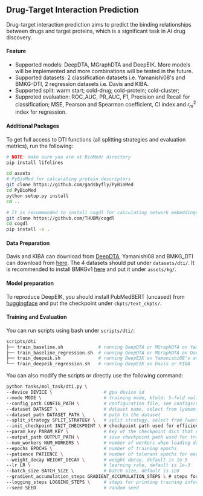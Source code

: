 ## Drug-Target Interaction Prediction
Drug-target interaction prediction aims to predict the binding relationships between drugs and target proteins, which is a significant task in AI drug discovery.  

#### Feature

- Supported models: DeepDTA, MGraphDTA and DeepEIK. More models will be implemented and more combinations will be tested in the future.
- Supported datasets: 2 classification datasets i.e. Yamanishi08's and BMKG-DTI, 2 regression datasets i.e. Davis and KIBA.
- Supported split: warm start; cold-drug; cold-protein; cold-cluster;
- Supproted evaluation: ROC_AUC, PR_AUC, F1, Precision and Recall for classification; MSE, Pearson and Spearman coefficient, CI index and $r_m^2$ index for regression.

#### Additional Packages

To get full access to DTI functions (all splitting strategies and evaluation metrics), run the following:

```bash
# NOTE: make sure you are at BioMed/ directory
pip install lifelines

cd assets
# PyBioMed for calculating protein descriptors
git clone https://github.com/gadsbyfly/PyBioMed
cd PyBioMed
python setup.py install
cd ..

# It is recommended to install cogdl for calculating network embeddings if you want to reproduce DeepEIK
git clone https://github.com/THUDM/cogdl
cd cogdl
pip install -e .
```

#### Data Preparation

Davis and KIBA can download from [DeepDTA](https://github.com/hkmztrk/DeepDTA/tree/master/data), Yamanishi08 and BMKG_DTI can download from [here](​https://drive.google.com/drive/folders/1AaUWLlOOua5BH7Q-bBVUBgOugDfWF3ip?usp=sharing). The 4 datasets should put under `datasets/dti/`. It is recommended to install BMKGv1 [here](​https://drive.google.com/drive/folders/1U2M3383-3dDAyLTAcXGcUagAEjlB6QgN?usp=sharing
) and put it under `assets/kg/`.

#### Model preparation

To reproduce DeepEIK, you should install PubMedBERT (uncased) from [huggingface](https://huggingface.co/microsoft/BiomedNLP-PubMedBERT-base-uncased-abstract-fulltext) and put the checkpoint under `ckpts/text_ckpts/`. 

#### Training and Evaluation

You can run scripts using bash under `scripts/dti/`:

```bash
scripts/dti
├── train_baseline.sh             # running DeepDTA or MGraphDTA on Yamanishi08's and BMKG-DTI under 4 settings
├── train_baseline_regression.sh  # running DeepDTA or MGraphDTA on Davis or KIBA
├── train_deepeik.sh              # running DeepEIK on Yamanishi08's and BMKG-DTI under 4 settings
└── train_deepeik_regression.sh   # running DeepEIK on Davis or KIBA
```

You can also modify the scripts or directly use the following command:

```bash
python tasks/mol_task/dti.py \
--device DEVICE \                   # gpu device id
--mode MODE \                       # training mode, kfold: 5-fold validation, train: train-test
--config_path CONFIG_PATH \         # configuration file, see configs/dti/ for more details
--dataset DATASET \                 # dataset name, select from [yamanishi08, bmkg-dti, davis, kiba]
--dataset_path DATASET_PATH \       # path to the dataset
--split_strategy SPLIT_STRATEGY \   # split strategy, select from [warm, cold-drug, cold-protein, cold-cluster]
--init_checkpoint INIT_CHECKPOINT \ # checkpoint path used for efficient validation
--param_key PARAM_KEY \             # key of the checkpoint dict that contains model parameters
--output_path OUTPUT_PATH \         # save checkpoint path used for training
--num_workers NUM_WORKERS \         # number of workers when loading data
--epochs EPOCHS \                   # number of training epochs
--patience PATIENCE \               # number of tolerant epochs for early-stopping
--weight_decay WEIGHT_DECAY \       # weight decay, default is 1e-5
--lr LR \                           # learning rate, default is 1e-3
--batch_size BATCH_SIZE \           # batch size, default is 128
--gradient_accumulation_steps GRADIENT_ACCUMULATION_STEPS \ # steps for gradient accumulation
--logging_steps LOGGING_STEPS \     # steps for printing training information
--seed SEED                         # random seed
```

